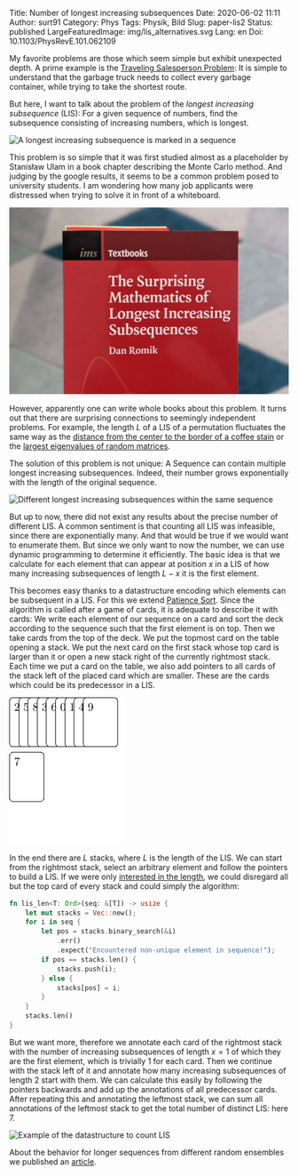 Title: Number of longest increasing subsequences
Date: 2020-06-02 11:11
Author: surt91
Category: Phys
Tags: Physik, Bild
Slug: paper-lis2
Status: published
LargeFeaturedImage: img/lis_alternatives.svg
Lang: en
Doi: 10.1103/PhysRevE.101.062109

My favorite problems are those which seem simple but exhibit unexpected depth. A prime
example is the [Traveling Salesperson Problem]({filename}/paper-tsp-pt.md): It is simple to understand
that the garbage truck needs to collect every garbage container, while trying to take the shortest
route.

But here, I want to talk about the problem of the *longest increasing subsequence* (LIS): For a
given sequence of numbers, find the subsequence consisting of increasing numbers, which is longest.

![A longest increasing subsequence is marked in a sequence](/img/lis_example.svg)

This problem is so simple that it was first studied almost as a placeholder by Stanisław Ulam in a
book chapter describing the Monte Carlo method. And judging by the google results, it seems to
be a common problem posed to university students. I am wondering how many job applicants were distressed
when trying to solve it in front of a whiteboard.

![The Surprising Mathematics of Longest Increasing Subsequences -- Dan Romik](/img/romik.jpg)

However, apparently one can write whole books about this problem. It turns out that there are
surprising connections to seemingly independent problems. For example, the length $L$ of a LIS
of a permutation fluctuates the same way as the
[distance from the center to the border of a coffee stain](https://en.wikipedia.org/wiki/Kardar%E2%80%93Parisi%E2%80%93Zhang_equation)
or the [largest eigenvalues of random matrices](https://www.quantamagazine.org/beyond-the-bell-curve-a-new-universal-law-20141015/).

The solution of this problem is not unique: A Sequence can contain multiple longest increasing
subsequences. Indeed, their number grows exponentially with the length of the original sequence.

![Different longest increasing subsequences within the same sequence](/img/lis_alternatives.svg)

But up to now, there did not exist any results about the precise number of different LIS.
A common sentiment is that counting all LIS was infeasible, since there are exponentially many.
And that would be true if we would want to enumerate them. But since we only want to now
the number, we can use dynamic programming to determine it efficiently. The basic idea
is that we calculate for each element that can appear at position $x$ in a LIS of how many
increasing subsequences of length $L-x$ it is the first element.

This becomes easy thanks to a datastructure encoding which elements can be subsequent in a LIS.
For this we extend [Patience Sort](https://en.wikipedia.org/wiki/Patience_sorting). Since the algorithm
is called after a game of cards, it is adequate to describe it with cards: We write each element of
our sequence on a card and sort the deck according to the sequence such that the first element is on
top. Then we take cards from the top of the deck. We put the topmost card on the table opening a stack.
We put the next card on the first stack whose top card is larger than it or open a new stack right of
the currently rightmost stack. Each time we put a card on the table, we also add pointers to all cards
of the stack left of the placed card which are smaller. These are the cards which could be its predecessor
in a LIS.

![Animation of Patience Sort](/img/patience.gif)

In the end there are $L$ stacks, where $L$ is the length of the LIS. We can start from the rightmost
stack, select an arbitrary element and follow the pointers to build a LIS. If we were only
[interested in the length]({filename}/paper-lis.md), we could disregard all but the top card of every
stack and could simply the algorithm:

```rust
fn lis_len<T: Ord>(seq: &[T]) -> usize {
    let mut stacks = Vec::new();
    for i in seq {
        let pos = stacks.binary_search(&i)
            .err()
            .expect("Encountered non-unique element in sequence!");
        if pos == stacks.len() {
            stacks.push(i);
        } else {
            stacks[pos] = i;
        }
    }
    stacks.len()
}
```

But we want more, therefore we annotate each card of the rightmost stack with the number of increasing
subsequences of length $x=1$ of which they are the first element, which is trivially 1 for each card.
Then we continue with the stack left of it and annotate how many increasing subsequences of length 2
start with them. We can calculate this easily by following the pointers backwards and add up the
annotations of all predecessor cards. After repeating this and annotating the leftmost stack, we
can sum all annotations of the leftmost stack to get the total number of distinct LIS: here $7$.

![Example of the datastructure to count LIS](/img/lis_backpointer.svg)

About the behavior for longer sequences from different random ensembles we published an
[article](https://hendrik.schawe.me/pdf/2020_liscount_PRE.pdf).
